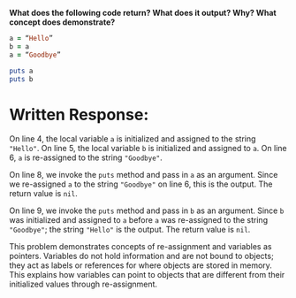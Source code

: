 **What does the following code return? What does it output? Why? What concept does demonstrate?**

```ruby
a = “Hello”
b = a
a = “Goodbye”

puts a
puts b
```

# Written Response:

On line 4, the local variable `a` is initialized and assigned to the string `"Hello"`. 
On line 5, the local variable `b` is initialized and assigned to `a`. 
On line 6, `a` is re-assigned to the string `"Goodbye"`.

On line 8, we invoke the `puts` method and pass in `a` as an argument. Since we re-assigned `a` to the string `"Goodbye"` on line 6, this is the output. The return value is `nil`.

On line 9, we invoke the `puts` method and pass in `b` as an argument. Since `b` was initialized and assigned to `a` before `a` was re-assigned to the string `"Goodbye"`; the string `"Hello"` is the output. The return value is `nil`.

This problem demonstrates concepts of re-assignment and variables as pointers. Variables do not hold information and are not bound to objects; they act as labels or references for where objects are stored in memory. This explains how variables can point to objects that are different from their initialized values through re-assignment.

